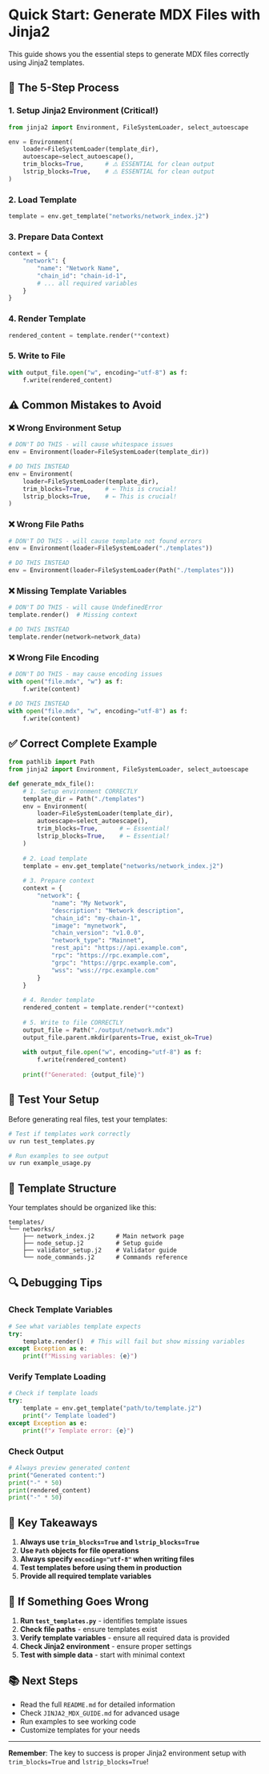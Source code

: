 # Quick Start: Generate MDX Files with Jinja2

This guide shows you the essential steps to generate MDX files correctly using Jinja2 templates.

## 🚀 The 5-Step Process

### 1. **Setup Jinja2 Environment** (Critical!)
```python
from jinja2 import Environment, FileSystemLoader, select_autoescape

env = Environment(
    loader=FileSystemLoader(template_dir),
    autoescape=select_autoescape(),
    trim_blocks=True,      # ⚠️ ESSENTIAL for clean output
    lstrip_blocks=True,    # ⚠️ ESSENTIAL for clean output
)
```

### 2. **Load Template**
```python
template = env.get_template("networks/network_index.j2")
```

### 3. **Prepare Data Context**
```python
context = {
    "network": {
        "name": "Network Name",
        "chain_id": "chain-id-1",
        # ... all required variables
    }
}
```

### 4. **Render Template**
```python
rendered_content = template.render(**context)
```

### 5. **Write to File**
```python
with output_file.open("w", encoding="utf-8") as f:
    f.write(rendered_content)
```

## ⚠️ Common Mistakes to Avoid

### ❌ **Wrong Environment Setup**
```python
# DON'T DO THIS - will cause whitespace issues
env = Environment(loader=FileSystemLoader(template_dir))

# DO THIS INSTEAD
env = Environment(
    loader=FileSystemLoader(template_dir),
    trim_blocks=True,      # ← This is crucial!
    lstrip_blocks=True,    # ← This is crucial!
)
```

### ❌ **Wrong File Paths**
```python
# DON'T DO THIS - will cause template not found errors
env = Environment(loader=FileSystemLoader("./templates"))

# DO THIS INSTEAD
env = Environment(loader=FileSystemLoader(Path("./templates")))
```

### ❌ **Missing Template Variables**
```python
# DON'T DO THIS - will cause UndefinedError
template.render()  # Missing context

# DO THIS INSTEAD
template.render(network=network_data)
```

### ❌ **Wrong File Encoding**
```python
# DON'T DO THIS - may cause encoding issues
with open("file.mdx", "w") as f:
    f.write(content)

# DO THIS INSTEAD
with open("file.mdx", "w", encoding="utf-8") as f:
    f.write(content)
```

## ✅ **Correct Complete Example**

```python
from pathlib import Path
from jinja2 import Environment, FileSystemLoader, select_autoescape

def generate_mdx_file():
    # 1. Setup environment CORRECTLY
    template_dir = Path("./templates")
    env = Environment(
        loader=FileSystemLoader(template_dir),
        autoescape=select_autoescape(),
        trim_blocks=True,      # ← Essential!
        lstrip_blocks=True,    # ← Essential!
    )
    
    # 2. Load template
    template = env.get_template("networks/network_index.j2")
    
    # 3. Prepare context
    context = {
        "network": {
            "name": "My Network",
            "description": "Network description",
            "chain_id": "my-chain-1",
            "image": "mynetwork",
            "chain_version": "v1.0.0",
            "network_type": "Mainnet",
            "rest_api": "https://api.example.com",
            "rpc": "https://rpc.example.com",
            "grpc": "https://grpc.example.com",
            "wss": "wss://rpc.example.com"
        }
    }
    
    # 4. Render template
    rendered_content = template.render(**context)
    
    # 5. Write to file CORRECTLY
    output_file = Path("./output/network.mdx")
    output_file.parent.mkdir(parents=True, exist_ok=True)
    
    with output_file.open("w", encoding="utf-8") as f:
        f.write(rendered_content)
    
    print(f"Generated: {output_file}")
```

## 🧪 **Test Your Setup**

Before generating real files, test your templates:

```bash
# Test if templates work correctly
uv run test_templates.py

# Run examples to see output
uv run example_usage.py
```

## 📁 **Template Structure**

Your templates should be organized like this:
```
templates/
└── networks/
    ├── network_index.j2      # Main network page
    ├── node_setup.j2         # Setup guide
    ├── validator_setup.j2    # Validator guide
    └── node_commands.j2      # Commands reference
```

## 🔍 **Debugging Tips**

### Check Template Variables
```python
# See what variables template expects
try:
    template.render()  # This will fail but show missing variables
except Exception as e:
    print(f"Missing variables: {e}")
```

### Verify Template Loading
```python
# Check if template loads
try:
    template = env.get_template("path/to/template.j2")
    print("✓ Template loaded")
except Exception as e:
    print(f"✗ Template error: {e}")
```

### Check Output
```python
# Always preview generated content
print("Generated content:")
print("-" * 50)
print(rendered_content)
print("-" * 50)
```

## 🎯 **Key Takeaways**

1. **Always use `trim_blocks=True` and `lstrip_blocks=True`**
2. **Use `Path` objects for file operations**
3. **Always specify `encoding="utf-8"` when writing files**
4. **Test templates before using them in production**
5. **Provide all required template variables**

## 🚨 **If Something Goes Wrong**

1. **Run `test_templates.py`** - identifies template issues
2. **Check file paths** - ensure templates exist
3. **Verify template variables** - ensure all required data is provided
4. **Check Jinja2 environment** - ensure proper settings
5. **Test with simple data** - start with minimal context

## 📚 **Next Steps**

- Read the full `README.md` for detailed information
- Check `JINJA2_MDX_GUIDE.md` for advanced usage
- Run examples to see working code
- Customize templates for your needs

---

**Remember**: The key to success is proper Jinja2 environment setup with `trim_blocks=True` and `lstrip_blocks=True`!

